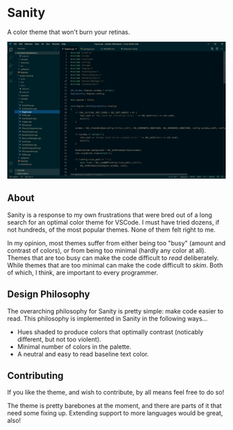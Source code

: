 # Sanity

A color theme that won't burn your retinas.

![Screenshot](screenshot.png)

## About

Sanity is a response to my own frustrations that were bred out of a long search for an optimal color theme for VSCode. I must have tried dozens, if not hundreds, of the most popular themes. None of them felt right to me.

In my opinion, most themes suffer from either being too "busy" (amount and contrast of colors), or from being too minimal (hardly any color at all). Themes that are too busy can make the code difficult to *read* deliberately. While themes that are too minimal can make the code difficult to *skim*. Both of which, I think, are important to every programmer.

## Design Philosophy

The overarching philosophy for Sanity is pretty simple: make code easier to read. This philosophy is implemented in Sanity in the following ways...
- Hues shaded to produce colors that optimally contrast (noticably different, but not too violent).
- Minimal number of colors in the palette.
- A neutral and easy to read baseline text color.

## Contributing

If you like the theme, and wish to contribute, by all means feel free to do so! 

The theme is pretty barebones at the moment, and there are parts of it that need some fixing up. Extending support to more languages would be great, also!
